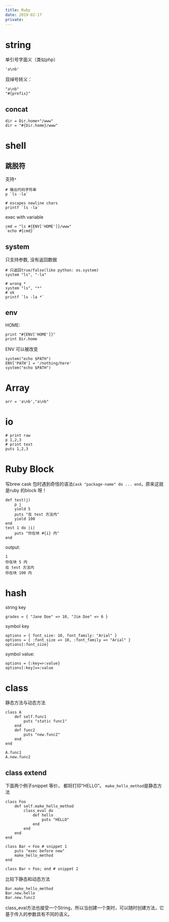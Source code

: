 ```yaml
---
title: Ruby
date: 2019-02-17
private:
---
```

# string
单引号字面义（类似php）

    'a\nb'

双绰号转义：

    "a\nb"
    "#{prefix}"

## concat

    dir = Dir.home+"/www"
    dir = "#{Dir.home}/www"



# shell

## 跳脱符
支持`*`

    # 输出代码字符串
    p `ls -la`

    # escapes newline chars
    printf `ls -la`

exec with variable

    cmd = "ls #{ENV['HOME']}/www"
    `echo #{cmd}`

## system
只支持参数, 没有返回数据

    # 只返回true/false(like python: os.system)
    system "ls", "-la"

    # wrong *
    system "ls", "*"
    # ok
    printf `ls -la *`


## env
HOME:

    print "#{ENV['HOME']}"
    print Dir.home

ENV 可以被改变

    system("echo $PATH")
    ENV['PATH'] = '/nothing/here'
    system("echo $PATH")

# Array
    arr = 'a\nb',"a\nb"

# io

    # print raw
    p 1,2,3
    # print text
    puts 1,2,3

# Ruby Block
写brew cask 包时遇到奇怪的语法`Cask "package-name" do ... end`，原来这就是ruby 的block 呀！

    def test(j)
        p j
        yield 5
        puts "在 test 方法内"
        yield 100
    end
    test 1 do |i| 
        puts "你在块 #{i} 内"
    end

output:

    1
    你在块 5 内
    在 test 方法内
    你在块 100 内

# hash
string key

    grades = { "Jane Doe" => 10, "Jim Doe" => 6 }

symbol key

    options = { font_size: 10, font_family: "Arial" }
    options = { :font_size => 10, :font_family => "Arial" }
    options[:font_size]

symbol value:

    options = {:key=>:value}
    options[:key]==:value

# class 
静态方法与动态方法

    class A
        def self.func1
            puts "static func1"
        end
        def func2
            puts "new.func2"
        end
    end

    A.func1
    A.new.func2

## class extend
下面两个例子snippet 等价， 都将打印“HELLO”。 `make_hello_method`是静态方法

    class Foo
        def self.make_hello_method
            class_eval do
                def hello
                    puts "HELLO"
                end
            end
        end
    end

    class Bar < Foo # snippet 1
        puts "exec before new"
        make_hello_method
    end

    class Bar < Foo; end # snippet 2

比较下静态和动态方法

    Bar.make_hello_method
    Bar.new.hello
    Bar.new.func2

class_eval方法也接受一个String，所以当创建一个类时，可以随时创建方法，它基于传入的参数具有不同的语义。